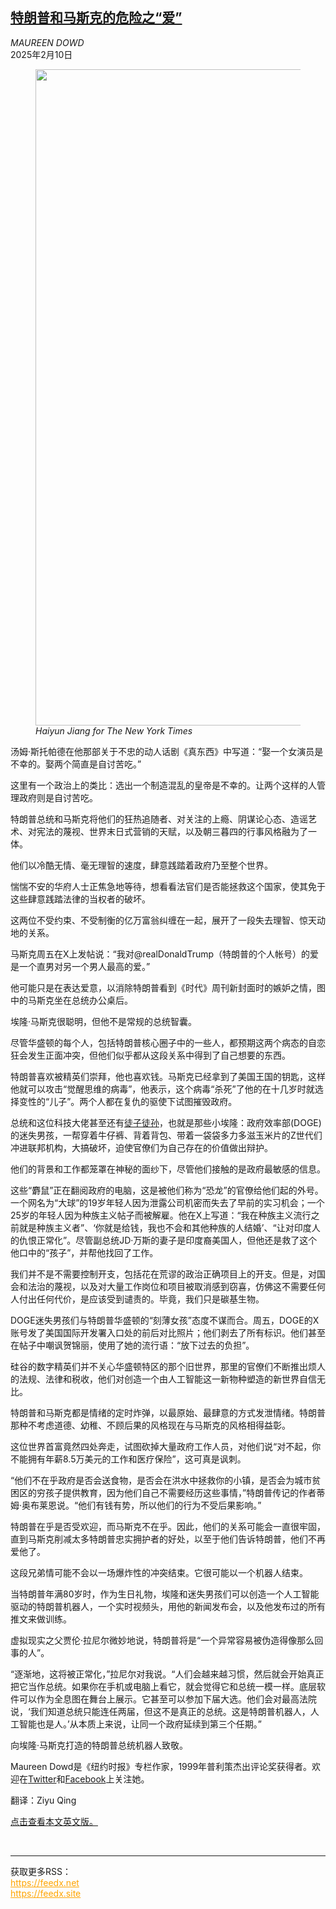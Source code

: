 <!--1739160421000-->
[特朗普和马斯克的危险之“爱”](https://cn.nytimes.com/opinion/20250210/trump-musk-doge/)
------

<address>MAUREEN DOWD</address><time pudate="2025-02-10 11:38:49" datetime="2025-02-10 11:38:49">2025年2月10日</time><figure><img src="https://images.weserv.nl/?url=static01.nyt.com/images/2025/02/08/multimedia/08dowd2-fzjg/08dowd2-fzjg-master1050.jpg" width="1050" height="1050"><figcaption> <cite>Haiyun Jiang for The New York Times</cite></figcaption></figure><section><p>汤姆·斯托帕德在他那部关于不忠的动人话剧《真东西》中写道：“娶一个女演员是不幸的。娶两个简直是自讨苦吃。”</p><p>这里有一个政治上的类比：选出一个制造混乱的皇帝是不幸的。让两个这样的人管理政府则是自讨苦吃。</p><p>特朗普总统和马斯克将他们的狂热追随者、对关注的上瘾、阴谋论心态、造谣艺术、对宪法的蔑视、世界末日式营销的天赋，以及朝三暮四的行事风格融为了一体。</p><p>他们以冷酷无情、毫无理智的速度，肆意践踏着政府乃至整个世界。</p><p>惴惴不安的华府人士正焦急地等待，想看看法官们是否能拯救这个国家，使其免于这些肆意践踏法律的当权者的破坏。</p><p>这两位不受约束、不受制衡的亿万富翁纠缠在一起，展开了一段失去理智、惊天动地的关系。</p><p>马斯克周五在X上发帖说：“我对@realDonaldTrump（特朗普的个人帐号）的爱是一个直男对另一个男人最高的爱。”</p><p>他可能只是在表达爱意，以消除特朗普看到《时代》周刊新封面时的嫉妒之情，图中的马斯克坐在总统办公桌后。</p><p>埃隆·马斯克很聪明，但他不是常规的总统智囊。</p><p>尽管华盛顿的每个人，包括特朗普核心圈子中的一些人，都预期这两个病态的自恋狂会发生正面冲突，但他们似乎都从这段关系中得到了自己想要的东西。</p><p>特朗普喜欢被精英们崇拜，他也喜欢钱。马斯克已经拿到了美国王国的钥匙，这样他就可以攻击“觉醒思维的病毒”，他表示，这个病毒“杀死”了他的在十几岁时就选择变性的“儿子”。两个人都在复仇的驱使下试图摧毁政府。</p><p>总统和这位科技大佬甚至还有<a href="https://www.nytimes.com/2025/02/07/us/politics/musk-doge-aides.html">徒子徒孙</a>，也就是那些小埃隆：政府效率部(DOGE)的迷失男孩，一帮穿着牛仔裤、背着背包、带着一袋袋多力多滋玉米片的Z世代们冲进联邦机构，大搞破坏，迫使官僚们为自己存在的价值做出辩护。</p><p>他们的背景和工作都笼罩在神秘的面纱下，尽管他们接触的是政府最敏感的信息。</p><p>这些“麝鼠”正在翻阅政府的电脑，这是被他们称为“恐龙”的官僚给他们起的外号。一个网名为“大球”的19岁年轻人因为泄露公司机密而失去了早前的实习机会；一个25岁的年轻人因为种族主义帖子而被解雇。他在X上写道：“我在种族主义流行之前就是种族主义者”、‘你就是给钱，我也不会和其他种族的人结婚’、“让对印度人的仇恨正常化”。尽管副总统JD·万斯的妻子是印度裔美国人，但他还是救了这个他口中的“孩子”，并帮他找回了工作。</p><p>我们并不是不需要控制开支，包括花在荒谬的政治正确项目上的开支。但是，对国会和法治的蔑视，以及对大量工作岗位和项目被取消感到窃喜，仿佛这不需要任何人付出任何代价，是应该受到谴责的。毕竟，我们只是碳基生物。</p><p>DOGE迷失男孩们与特朗普华盛顿的“刻薄女孩”态度不谋而合。周五，DOGE的X账号发了美国国际开发署入口处的前后对比照片；他们剥去了所有标识。他们甚至在帖子中嘲讽贺锦丽，使用了她的流行语：“放下过去的负担”。</p><p>硅谷的数字精英们并不关心华盛顿特区的那个旧世界，那里的官僚们不断推出烦人的法规、法律和税收，他们对创造一个由人工智能这一新物种塑造的新世界自信无比。</p><p>特朗普和马斯克都是情绪的定时炸弹，以最原始、最肆意的方式发泄情绪。特朗普那种不考虑道德、幼稚、不顾后果的风格现在与马斯克的风格相得益彰。</p><p>这位世界首富竟然四处奔走，试图砍掉大量政府工作人员，对他们说“对不起，你不能拥有年薪8.5万美元的工作和医疗保险”，这可真是讽刺。</p><p>“他们不在乎政府是否会送食物，是否会在洪水中拯救你的小镇，是否会为城市贫困区的穷孩子提供教育，因为他们自己不需要经历这些事情，”特朗普传记的作者蒂姆·奥布莱恩说。“他们有钱有势，所以他们的行为不受后果影响。”</p><p>特朗普在乎是否受欢迎，而马斯克不在乎。因此，他们的关系可能会一直很牢固，直到马斯克削减太多特朗普忠实拥护者的好处，以至于他们告诉特朗普，他们不再爱他了。</p><p>这段兄弟情可能不会以一场爆炸性的冲突结束。它很可能以一个机器人结束。</p><p>当特朗普年满80岁时，作为生日礼物，埃隆和迷失男孩们可以创造一个人工智能驱动的特朗普机器人，一个实时视频头，用他的新闻发布会，以及他发布过的所有推文来做训练。</p><p>虚拟现实之父贾伦·拉尼尔微妙地说，特朗普将是“一个异常容易被伪造得像那么回事的人”。</p><p>“逐渐地，这将被正常化，”拉尼尔对我说。“人们会越来越习惯，然后就会开始真正把它当作总统。如果你在手机或电脑上看它，就会觉得它和总统一模一样。底层软件可以作为全息图在舞台上展示。它甚至可以参加下届大选。他们会对最高法院说，‘我们知道总统只能连任两届，但这不是真正的总统。这是特朗普机器人，人工智能也是人。’从本质上来说，让同一个政府延续到第三个任期。”</p><p>向埃隆·马斯克打造的特朗普总统机器人致敬。</p></section><footer><p>Maureen Dowd是《纽约时报》专栏作家，1999年普利策杰出评论奖获得者。欢迎在<a rel="nofollow" target="_blank" href="https://twitter.com/MaureenDowd">Twitter</a>和<a rel="nofollow" target="_blank" href="https://www.facebook.com/nytimesdowd">Facebook</a>上关注她。</p><p>翻译：Ziyu Qing</p><p><a rel="nofollow" target="_blank" href="https://www.nytimes.com/2025/02/08/opinion/trump-musk-doge.html">点击查看本文英文版。</a></p></footer><br><hr><div>获取更多RSS：<br><a href="https://feedx.net" style="color:orange" target="_blank">https://feedx.net</a> <br><a href="https://feedx.site" style="color:orange" target="_blank">https://feedx.site</a><br></div>
